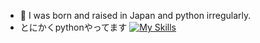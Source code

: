 - 👋 I was born and raised in Japan and python irregularly.
- とにかくpythonやってます
[![My Skills](https://skillicons.dev/icons?i=py,html,css,discord,pr)](https://skillicons.dev)
<!---
当てにならないスキル表
[![Anurag's GitHub stats](https://github-readme-stats.vercel.app/api?username=anuraghazra)](https://github.com/anuraghazra/github-readme-stats)
--->

